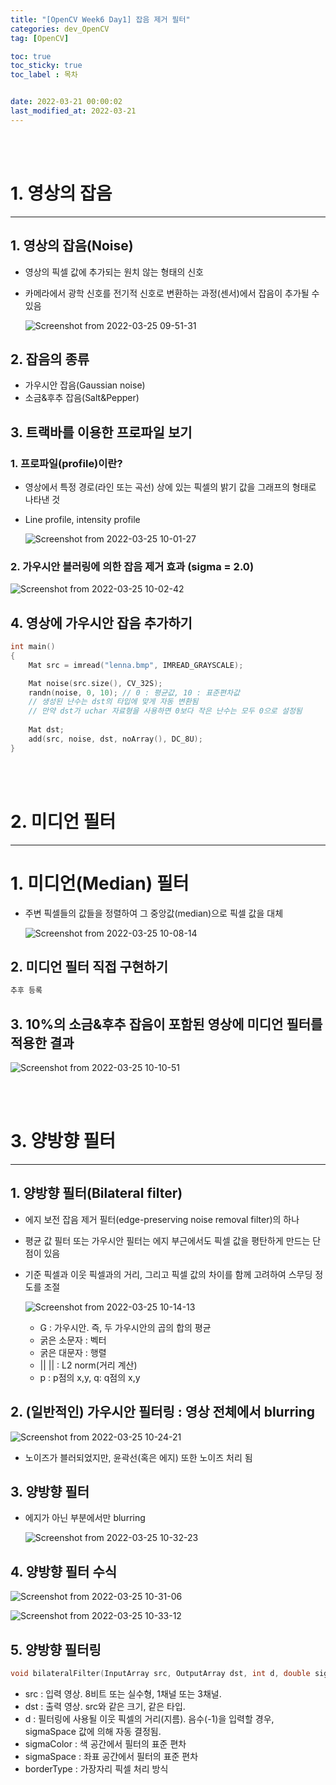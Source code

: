 ```yaml
---
title: "[OpenCV Week6 Day1] 잡음 제거 필터"
categories: dev_OpenCV
tag: [OpenCV]

toc: true
toc_sticky: true
toc_label : 목차


date: 2022-03-21 00:00:02
last_modified_at: 2022-03-21
---
```

<br>
<br>

# 1. 영상의 잡음 
---
## 1. 영상의 잡음(Noise)
* 영상의 픽셀 값에 추가되는 원치 않는 형태의 신호 
* 카메라에서 광학 신호를 전기적 신호로 변환하는 과정(센서)에서 잡음이 추가될 수 있음 

    ![Screenshot from 2022-03-25 09-51-31](https://user-images.githubusercontent.com/58837749/160033551-a301cbb1-3b00-4809-a340-944374b441e9.png)

## 2. 잡음의 종류 
* 가우시안 잡음(Gaussian noise)
* 소금&후추 잡음(Salt&Pepper)

## 3. 트랙바를 이용한 프로파일 보기 
### 1. 프로파일(profile)이란? 
* 영상에서 특정 경로(라인 또는 곡선) 상에 있는 픽셀의 밝기 값을 그래프의 형태로 나타낸 것 
* Line profile, intensity profile 

    ![Screenshot from 2022-03-25 10-01-27](https://user-images.githubusercontent.com/58837749/160034419-792bb811-d44c-4742-b06a-9f25bdee51d2.png)

### 2. 가우시안 블러링에 의한 잡음 제거 효과 (sigma = 2.0)

![Screenshot from 2022-03-25 10-02-42](https://user-images.githubusercontent.com/58837749/160034548-ce7f8414-ab0a-4677-9d33-66bdc42b4635.png)

## 4. 영상에 가우시안 잡음 추가하기 

```cpp
int main()
{
    Mat src = imread("lenna.bmp", IMREAD_GRAYSCALE);

    Mat noise(src.size(), CV_32S);
    randn(noise, 0, 10); // 0 : 평균값, 10 : 표준편차값
    // 생성된 난수는 dst의 타입에 맞게 자동 변환됨
    // 만약 dst가 uchar 자료형을 사용하면 0보다 작은 난수는 모두 0으로 설정됨
    
    Mat dst;
    add(src, noise, dst, noArray(), DC_8U);
}
```

<br>
<br>

# 2. 미디언 필터 
---
# 1. 미디언(Median) 필터 
* 주변 픽셀들의 값들을 정렬하여 그 중앙값(median)으로 픽셀 값을 대체 

    ![Screenshot from 2022-03-25 10-08-14](https://user-images.githubusercontent.com/58837749/160035088-8c465ae9-24cb-4476-aae8-e3b3f48f4000.png)

## 2. 미디언 필터 직접 구현하기 

```cpp
추후 등록
```

## 3. 10%의 소금&후추 잡음이 포함된 영상에 미디언 필터를 적용한 결과 

![Screenshot from 2022-03-25 10-10-51](https://user-images.githubusercontent.com/58837749/160035269-90b846b0-6740-4abc-a3b1-8d7436ef644f.png)


<br>
<br>

# 3. 양방향 필터
---
## 1. 양방향 필터(Bilateral filter)
* 에지 보전 잡음 제거 필터(edge-preserving noise removal filter)의 하나 
* 평균 값 필터 또는 가우시안 필터는 에지 부근에서도 픽셀 값을 평탄하게 만드는 단점이 있음 
* 기준 픽셀과 이웃 픽셀과의 거리, 그리고 픽셀 값의 차이를 함께 고려하여 스무딩 정도를 조절 

    ![Screenshot from 2022-03-25 10-14-13](https://user-images.githubusercontent.com/58837749/160035590-b7655a30-f677-4c2b-b049-67a3db06b0e0.png)

    - G : 가우시안. 즉, 두 가우시안의 곱의 합의 평균
    - 굵은 소문자 : 벡터 
    - 굵은 대문자 : 행렬 
    - \|\|  \|\| : L2 norm(거리 계산) 
    - p : p점의 x,y, q: q점의 x,y

## 2. (일반적인) 가우시안 필터링 : 영상 전체에서 blurring 

![Screenshot from 2022-03-25 10-24-21](https://user-images.githubusercontent.com/58837749/160036518-152c9360-8922-43d6-a775-ce3b23b5b6a3.png)

* 노이즈가 블러되었지만, 윤곽선(혹은 에지) 또한 노이즈 처리 됨 

## 3. 양방향 필터 
* 에지가 아닌 부분에서만 blurring
    
    ![Screenshot from 2022-03-25 10-32-23](https://user-images.githubusercontent.com/58837749/160037116-922e7169-a98b-4d7e-9186-84e90f9d8460.png)

## 4. 양방향 필터 수식 

![Screenshot from 2022-03-25 10-31-06](https://user-images.githubusercontent.com/58837749/160037017-9c59a005-ebb0-419a-abea-820a7d45f362.png)

![Screenshot from 2022-03-25 10-33-12](https://user-images.githubusercontent.com/58837749/160037200-d52c341d-3755-4a47-ad99-0c6e7402f6a6.png)

## 5. 양방향 필터링 

```cpp
void bilateralFilter(InputArray src, OutputArray dst, int d, double sigmaColor, double sigmaSpace, int borderType = BORDER_DEFAULT);
```
* src : 입력 영상. 8비트 또는 실수형, 1채널 또는 3채널.
* dst : 출력 영상. src와 같은 크기, 같은 타입. 
* d : 필터링에 사용될 이웃 픽셀의 거리(지름). 음수(-1)을 입력할 경우, sigmaSpace 값에 의해 자동 결정됨. 
* sigmaColor : 색 공간에서 필터의 표준 편차
* sigmaSpace : 좌표 공간에서 필터의 표준 편차 
* borderType : 가장자리 픽셀 처리 방식 


<br>
<br>